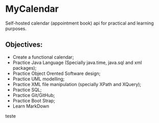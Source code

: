 # MyCalendar
Self-hosted calendar (appointment book) api for practical and learning purposes.

## Objectives:

* Create a functional calendar;
* Practice Java Language (Specially java.time, java.sql and xml packages);
* Practice Object Orented Software design;
* Practice UML modelling;
* Practice XML file manipulation (specially XPath and XQuery);
* Practice SQL;
* Practice Git/GitHub;
* Practice Boot Strap;
* Learn MarkDown

teste
